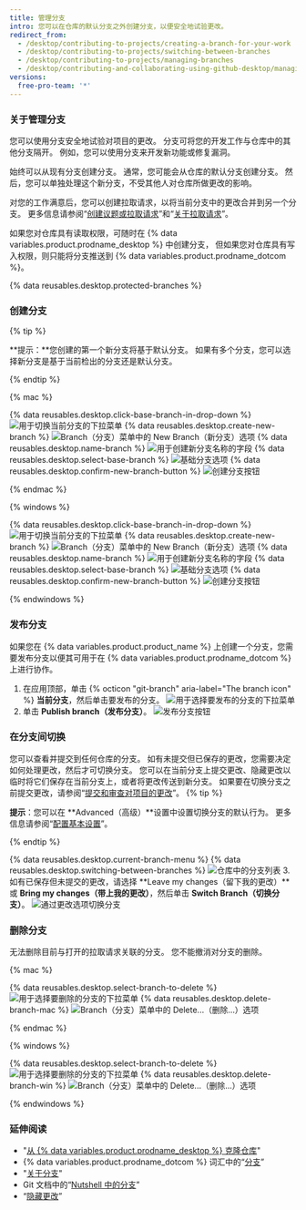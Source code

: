 ```yaml
---
title: 管理分支
intro: 您可以在仓库的默认分支之外创建分支，以便安全地试验更改。
redirect_from:
  - /desktop/contributing-to-projects/creating-a-branch-for-your-work
  - /desktop/contributing-to-projects/switching-between-branches
  - /desktop/contributing-to-projects/managing-branches
  - /desktop/contributing-and-collaborating-using-github-desktop/managing-branches
versions:
  free-pro-team: '*'
---
```


### 关于管理分支
您可以使用分支安全地试验对项目的更改。 分支可将您的开发工作与仓库中的其他分支隔开。 例如，您可以使用分支来开发新功能或修复漏洞。

始终可以从现有分支创建分支。 通常，您可能会从仓库的默认分支创建分支。 然后，您可以单独处理这个新分支，不受其他人对仓库所做更改的影响。

对您的工作满意后，您可以创建拉取请求，以将当前分支中的更改合并到另一个分支。 更多信息请参阅“[创建议题或拉取请求](/desktop/contributing-to-projects/creating-an-issue-or-pull-request)”和“[关于拉取请求](/articles/about-pull-requests)”。

如果您对仓库具有读取权限，可随时在 {% data variables.product.prodname_desktop %} 中创建分支， 但如果您对仓库具有写入权限，则只能将分支推送到 {% data variables.product.prodname_dotcom %}。

{% data reusables.desktop.protected-branches %}

### 创建分支

{% tip %}

**提示：**您创建的第一个新分支将基于默认分支。 如果有多个分支，您可以选择新分支是基于当前检出的分支还是默认分支。

{% endtip %}

{% mac %}

{% data reusables.desktop.click-base-branch-in-drop-down %}
  ![用于切换当前分支的下拉菜单](/assets/images/help/desktop/select-branch-from-dropdown.png)
{% data reusables.desktop.create-new-branch %}
  ![Branch（分支）菜单中的 New Branch（新分支）选项](/assets/images/help/desktop/new-branch-button-mac.png)
{% data reusables.desktop.name-branch %}
  ![用于创建新分支名称的字段](/assets/images/help/desktop/create-branch-name-mac.png)
{% data reusables.desktop.select-base-branch %}
  ![基础分支选项](/assets/images/help/desktop/create-branch-choose-branch-mac.png)
{% data reusables.desktop.confirm-new-branch-button %}
  ![创建分支按钮](/assets/images/help/desktop/create-branch-button-mac.png)

{% endmac %}

{% windows %}

{% data reusables.desktop.click-base-branch-in-drop-down %}
  ![用于切换当前分支的下拉菜单](/assets/images/help/desktop/click-branch-in-drop-down-win.png)
{% data reusables.desktop.create-new-branch %}
  ![Branch（分支）菜单中的 New Branch（新分支）选项](/assets/images/help/desktop/new-branch-button-win.png)
{% data reusables.desktop.name-branch %}
  ![用于创建新分支名称的字段](/assets/images/help/desktop/create-branch-name-win.png)
{% data reusables.desktop.select-base-branch %}
  ![基础分支选项](/assets/images/help/desktop/create-branch-choose-branch-win.png)
{% data reusables.desktop.confirm-new-branch-button %}
  ![创建分支按钮](/assets/images/help/desktop/create-branch-button-win.png)

{% endwindows %}

### 发布分支

如果您在 {% data variables.product.product_name %} 上创建一个分支，您需要发布分支以便其可用于在 {% data variables.product.prodname_dotcom %} 上进行协作。

1. 在应用顶部，单击 {% octicon "git-branch" aria-label="The branch icon" %} **当前分支**，然后单击要发布的分支。 ![用于选择要发布的分支的下拉菜单](/assets/images/help/desktop/select-branch-from-dropdown.png)
2. 单击 **Publish branch（发布分支）**。 ![发布分支按钮](/assets/images/help/desktop/publish-branch-button.png)

### 在分支间切换
您可以查看并提交到任何仓库的分支。 如有未提交但已保存的更改，您需要决定如何处理更改，然后才可切换分支。 您可以在当前分支上提交更改、隐藏更改以临时将它们保存在当前分支上，或者将更改传送到新分支。 如果要在切换分支之前提交更改，请参阅“[提交和审查对项目的更改](/desktop/contributing-to-projects/committing-and-reviewing-changes-to-your-project)”。
{% tip %}

**提示**：您可以在 **Advanced（高级）**设置中设置切换分支的默认行为。 更多信息请参阅“[配置基本设置](/desktop/getting-started-with-github-desktop/configuring-basic-settings)”。

{% endtip %}

{% data reusables.desktop.current-branch-menu %}
{% data reusables.desktop.switching-between-branches %}
  ![仓库中的分支列表](/assets/images/help/desktop/select-branch-from-dropdown.png)
3. 如有已保存但未提交的更改，请选择 **Leave my changes（留下我的更改）**或 **Bring my changes（带上我的更改）**，然后单击 **Switch Branch（切换分支）**。 ![通过更改选项切换分支](/assets/images/help/desktop/stash-changes-options.png)

### 删除分支

无法删除目前与打开的拉取请求关联的分支。 您不能撤消对分支的删除。

{% mac %}

{% data reusables.desktop.select-branch-to-delete %}
  ![用于选择要删除的分支的下拉菜单](/assets/images/help/desktop/select-branch-from-dropdown.png)
{% data reusables.desktop.delete-branch-mac %}
  ![Branch（分支）菜单中的 Delete...（删除...）选项](/assets/images/help/desktop/delete-branch-mac.png)

{% endmac %}

{% windows %}

{% data reusables.desktop.select-branch-to-delete %}
  ![用于选择要删除的分支的下拉菜单](/assets/images/help/desktop/select-branch-from-dropdown.png)
{% data reusables.desktop.delete-branch-win %}
  ![Branch（分支）菜单中的 Delete...（删除...）选项](/assets/images/help/desktop/delete-branch-win.png)

{% endwindows %}

### 延伸阅读

- "[从 {% data variables.product.prodname_desktop %} 克隆仓库](/desktop/guides/contributing-to-projects/cloning-a-repository-from-github-to-github-desktop)"
- {% data variables.product.prodname_dotcom %} 词汇中的“[分支](/articles/github-glossary/#branch)”
- "[关于分支](/articles/about-branches)"
- Git 文档中的“[Nutshell 中的分支](https://git-scm.com/book/en/v2/Git-Branching-Branches-in-a-Nutshell)”
- “[隐藏更改](/desktop/contributing-and-collaborating-using-github-desktop/stashing-changes)”
